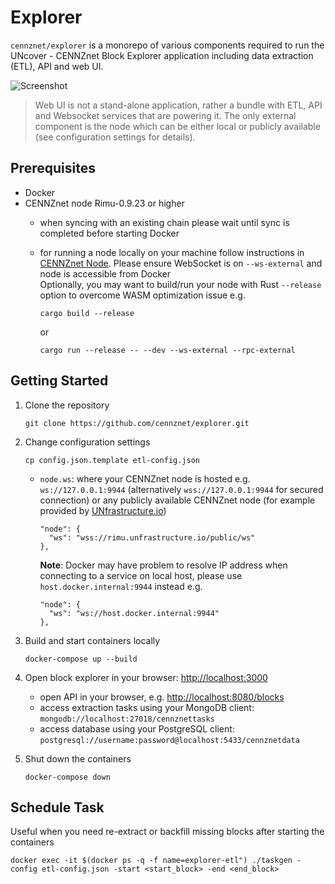 Explorer
========

`cennznet/explorer` is a monorepo of various components required to run the UNcover - CENNZnet Block Explorer application including data extraction (ETL), API and web UI.

![Screenshot](screenshot.png)

> Web UI is not a stand-alone application, rather a bundle with ETL, API and Websocket services that are powering it. 
The only external component is the node which can be either local or publicly available (see configuration settings for details).

Prerequisites
-------------

-   Docker
-   CENNZnet node Rimu-0.9.23 or higher
    - when syncing with an existing chain please wait until sync is completed before starting Docker 
    - for running a node locally on your machine follow instructions in [CENNZnet Node](../../../cennznet). Please ensure WebSocket is on `--ws-external` and node is accessible from Docker  
    Optionally, you may want to build/run your node with Rust  `--release` option to overcome WASM optimization issue e.g.  

      ```
      cargo build --release
      ```
      or
      ```
      cargo run --release -- --dev --ws-external --rpc-external
      ```       

Getting Started
----------

1.  Clone the repository

    ```
    git clone https://github.com/cennznet/explorer.git
    ```

2. Change configuration settings

    ```
    cp config.json.template etl-config.json
    ```

     -   `node.ws`: where your CENNZnet node is hosted e.g. `ws://127.0.0.1:9944` (alternatively `wss://127.0.0.1:9944` for secured connection) or any publicly available CENNZnet node (for example provided by [UNfrastructure.io](https://unfrastructure.io/))  
     
         ``` 
         "node": {
           "ws": "wss://rimu.unfrastructure.io/public/ws"
         }, 
         ```
         **Note**: Docker may have problem to resolve IP address when connecting to a service on local host, please use `host.docker.internal:9944` instead e.g.

         ```
         "node": {
           "ws": "ws://host.docker.internal:9944"
         },
         ```

3.  Build and start containers locally

     ```
     docker-compose up --build
     ```

4.  Open block explorer in your browser: <http://localhost:3000>
    - open API in your browser, e.g. <http://localhost:8080/blocks>
    - access extraction tasks using your MongoDB client: `mongodb://localhost:27018/cennznettasks`
    - access database using your PostgreSQL client: `postgresql://username:password@localhost:5433/cennznetdata`

5.  Shut down the containers

    ```
    docker-compose down
    ```

Schedule Task
---------------

Useful when you need re-extract or backfill missing blocks after starting the containers

```
docker exec -it $(docker ps -q -f name=explorer-etl") ./taskgen -config etl-config.json -start <start_block> -end <end_block>
```


